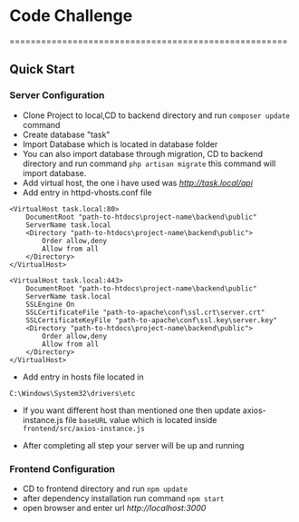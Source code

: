 # Code Challenge
=====================================================

## Quick Start

### Server Configuration

* Clone Project to local,CD to backend directory and run ```composer update``` command
* Create database "task"
* Import Database which is located in database folder
* You can also import database through migration, CD to backend directory and run command
```php artisan migrate``` this command will import database.
* Add virtual host, the one i have used was *http://task.local/api*
* Add entry in httpd-vhosts.conf file
```
<VirtualHost task.local:80>
	DocumentRoot "path-to-htdocs\project-name\backend\public"
	ServerName task.local
	<Directory "path-to-htdocs\project-name\backend\public">
		Order allow,deny
		Allow from all
	</Directory>
</VirtualHost>

<VirtualHost task.local:443>
	DocumentRoot "path-to-htdocs\project-name\backend\public"
	ServerName task.local
	SSLEngine On
	SSLCertificateFile "path-to-apache\conf\ssl.crt\server.crt"
	SSLCertificateKeyFile "path-to-apache\conf\ssl.key\server.key"
	<Directory "path-to-htdocs\project-name\backend\public">
		Order allow,deny
		Allow from all
	</Directory>
</VirtualHost>
``` 
*  Add entry in hosts file located in

```C:\Windows\System32\drivers\etc```

* If you want different host than mentioned one then update axios-instance.js file ```baseURL``` value which is located
inside ```frontend/src/axios-instance.js```

* After completing all step your server will be up and running

### Frontend Configuration

* CD to frontend directory and run ```npm update```
* after dependency installation run command ```npm start```
* open browser and enter url *http://localhost:3000*

   












